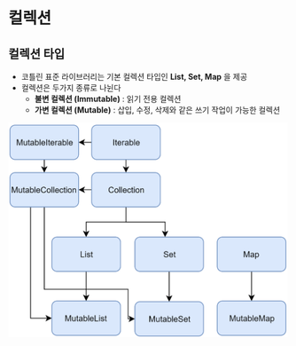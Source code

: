 # 컬렉션

## 컬렉션 타입 
- 코틀린 표준 라이브러리는 기본 컬렉션 타입인 **List, Set, Map** 을 제공
- 컬렉션은 두가지 종류로 나뉜다 
  - **불변 컬렉션 (Immutable)** : 읽기 전용 컬렉션
  - **가변 컬렉션 (Mutable)** : 삽입, 수정, 삭제와 같은 쓰기 작업이 가능한 컬렉션

![collection.png](collection.png)

